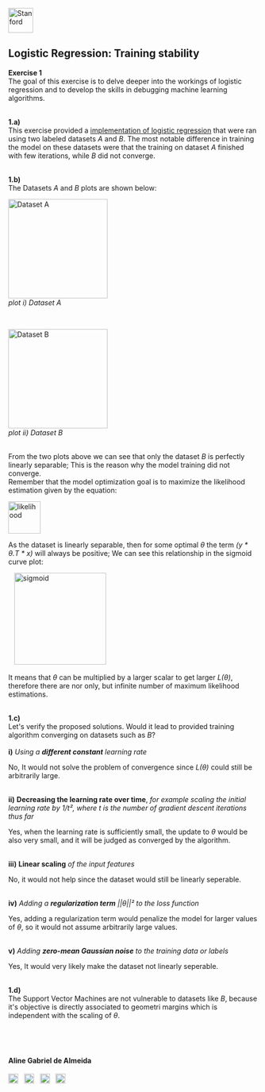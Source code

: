 
<a href="https://i.dlpng.com/static/png/498606_preview.png"><img src="https://i.dlpng.com/static/png/498606_preview.png" title="Stanford" alt="Stanford" height="50"></a>

## Logistic Regression: Training stability
  
**Exercise 1**  
The goal of this exercise is to delve deeper into the workings of logistic regression and to develop the skills in debugging machine learning algorithms.

&nbsp;  
**1.a)**  
This exercise provided a [implementation of logistic regression](https://github.com/AlmeidaAlin3/MachineLearning/blob/master/ProblemSet2/Exercise1/ex1_a.ipynb) that were ran using two labeled datasets *A* and *B*. The most notable difference in training the model on these datasets were that the training on dataset *A* finished with few iterations, while *B* did not converge.

&nbsp;  
**1.b)**  
The Datasets *A* and *B* plots are shown below:  

<a href="https://github.com/AlmeidaAlin3/MachineLearning/blob/master/ProblemSet2/Exercise1/img/A_plot.png"><img src="https://github.com/AlmeidaAlin3/MachineLearning/blob/master/ProblemSet2/Exercise1/img/A_plot.png" title="Dataset A" alt="Dataset A" height="200"></a>  
*plot i) Dataset A*

&nbsp;  

<a href="https://github.com/AlmeidaAlin3/MachineLearning/blob/master/ProblemSet2/Exercise1/img/B_plot.png"><img src="https://github.com/AlmeidaAlin3/MachineLearning/blob/master/ProblemSet2/Exercise1/img/B_plot.png" title="Dataset B" alt="Dataset B" height="200"></a>  
*plot ii) Dataset B*

&nbsp;  
From the two plots above we can see that only the dataset *B* is perfectly linearly separable; This is the reason why the model training did not converge.  
Remember that the model optimization goal is to maximize the likelihood estimation given by the equation:  

<a href="https://github.com/AlmeidaAlin3/MachineLearning/blob/master/ProblemSet2/Exercise1/img/likelihood.png"><img src="https://github.com/AlmeidaAlin3/MachineLearning/blob/master/ProblemSet2/Exercise1/img/likelihood.png" title="likelihood" alt="likelihood" height="65"></a>

As the dataset is linearly separable, then for some optimal *θ* the term *(y * θ.T * x)* will always be positive; We can see this relationship in the sigmoid curve plot:

&nbsp;&nbsp; <a href="https://github.com/AlmeidaAlin3/MachineLearning/blob/master/ProblemSet2/Exercise1/img/sigmoid_func.png"><img src="https://github.com/AlmeidaAlin3/MachineLearning/blob/master/ProblemSet2/Exercise1/img/sigmoid_func.png" title="sigmoid" alt="sigmoid" height="185"></a>

It means that *θ* can be multiplied by a larger scalar to get larger *L(θ)*, therefore there are nor only, but infinite number of maximum likelihood estimations.  

&nbsp;  
**1.c)**   
Let's verify the proposed solutions. Would it lead to provided training algorithm converging on datasets such as *B*?  
&nbsp;  
**i)** *Using a **different constant** learning rate*  

No, It would not solve the problem of convergence since *L(θ)* could still be arbitrarily large.  

&nbsp;  
**ii)** **Decreasing the learning rate over time**, *for example scaling the initial learning rate by 1/t², where t is the number of gradient descent iterations thus far*  

Yes, when the learning rate is sufficiently small, the update to *θ* would be also very small, and it will be judged as converged by the algorithm.  

&nbsp;  
**iii)** **Linear scaling** *of the input features*  

No, it would not help since the dataset would still be linearly seperable.  

&nbsp;  
**iv)** *Adding a **regularization term** ||θ||² to the loss function*  

Yes, adding a regularization term would penalize the model for larger values of *θ*, so it would not assume arbitrarily large values.  

&nbsp;  
**v)** *Adding **zero-mean Gaussian noise** to the training data or labels*  

Yes, It would very likely make the dataset not linearly seperable.  


&nbsp;  
**1.d)**  
The Support Vector Machines are not vulnerable to datasets like *B*, because it's objective is directly associated to geometri margins which is independent with the scaling of *θ*.  


&nbsp;  
---

#### Aline Gabriel de Almeida  
<a href="https://www.linkedin.com/in/alinegalmeida/"><img src="https://cdn3.iconfinder.com/data/icons/logos-and-brands-adobe/512/201_Linkedin-512.png" title="Linkedin: alinegalmeida" alt="https://www.linkedin.com/in/alinegalmeida/" height="20"></a>
&nbsp; <a href="https://www.kaggle.com/almeidaalin3"><img src="https://cdn3.iconfinder.com/data/icons/logos-and-brands-adobe/512/189_Kaggle-512.png" title="Kaggle: almeidaalin3" alt="https://www.kaggle.com/almeidaalin3" height="20"></a>
&nbsp; <a href="mailto:aline.gabriel.almeida@gmail.com"><img src="https://cdn3.iconfinder.com/data/icons/logos-and-brands-adobe/512/147_Gmail-512.png" title="aline.gabriel.almeida@gmail.com" alt="aline.gabriel.almeida@gmail.com" height="20"></a>
&nbsp; <a href="https://github.com/AlmeidaAlin3/"><img src="https://cdn3.iconfinder.com/data/icons/logos-and-brands-adobe/512/142_Github-512.png" title="Github: AlmeidaAlin3" alt="https://github.com/AlmeidaAlin3/" height="20"></a> 
